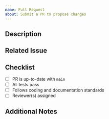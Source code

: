 ```yaml
---
name: Pull Request
about: Submit a PR to propose changes
---
```


## Description
<!-- Describe your changes and the motivation behind them. -->

## Related Issue
<!-- Link to related issue if applicable. -->

## Checklist
- [ ] PR is up-to-date with `main`
- [ ] All tests pass
- [ ] Follows coding and documentation standards
- [ ] Reviewer(s) assigned

## Additional Notes
<!-- Add any other relevant information or context. -->
